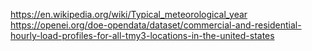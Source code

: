 https://en.wikipedia.org/wiki/Typical_meteorological_year
https://openei.org/doe-opendata/dataset/commercial-and-residential-hourly-load-profiles-for-all-tmy3-locations-in-the-united-states
